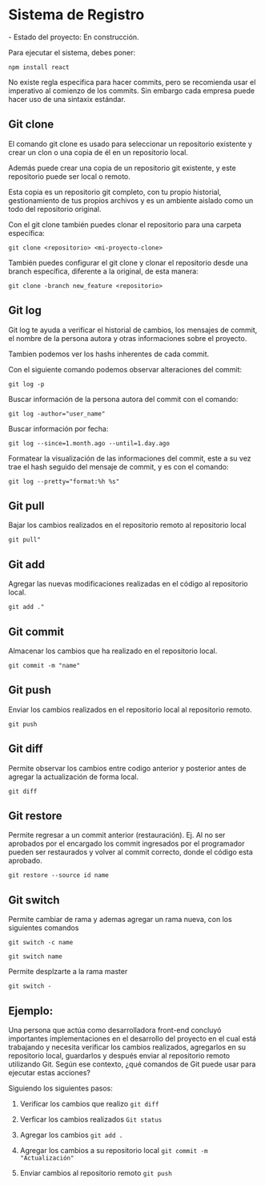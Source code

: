 <h1> Sistema de Registro </h1>
- Estado del proyecto: En construcción.

Para ejecutar el sistema, debes poner:

```npm install react```

No existe regla especifica para hacer commits, pero se recomienda usar el imperativo al comienzo de los commits.
Sin embargo cada empresa puede hacer uso de una sintaxix estándar.

## Git clone ##

El comando git clone es usado para seleccionar un repositorio existente y crear un clon o una copia de él en un repositorio local.

Además puede crear una copia de un repositorio git existente, y este repositorio puede ser local o remoto.
 
Esta copia es un repositorio git completo, con tu propio historial, gestionamiento de tus propios archivos y es un ambiente aislado como un todo del repositorio original. 

Con el git clone también puedes clonar el repositorio para una carpeta específica:

```git clone <repositorio> <mi-proyecto-clone>```

También puedes configurar el git clone y clonar el repositorio desde una branch específica, diferente a la original, de esta manera:

```git clone -branch new_feature <repositorio>```

## Git log ##

Git log te ayuda a verificar el historial de cambios, los mensajes de commit, el nombre de la persona autora y otras informaciones sobre el proyecto.

Tambien podemos ver los hashs inherentes de cada commit.

Con el siguiente comando podemos observar alteraciones del commit:

``` git log -p ``` 

Buscar información de la persona autora del commit con el comando:

``` git log -author="user_name" ``` 

Buscar información por fecha:

``` git log --since=1.month.ago --until=1.day.ago ``` 

Formatear la visualización de las informaciones del commit, este a su vez trae el hash seguido del mensaje de commit, y es con el comando:

``` git log --pretty="format:%h %s" ``` 

## Git pull ##

Bajar los cambios realizados en el repositorio remoto al repositorio local

``` git pull" ``` 

## Git add ##

Agregar las nuevas modificaciones realizadas en el código al repositorio local.

``` git add ." ``` 

## Git commit ##

Almacenar los cambios que ha realizado en el repositorio local.

``` git commit -m "name" ``` 

## Git push ##

Enviar los cambios realizados en el repositorio local al repositorio remoto.

``` git push ``` 

## Git diff ##

Permite observar los cambios entre codigo anterior y posterior antes de agregar la actualización de forma local.  

``` git diff ``` 

## Git restore ##

Permite regresar a un commit anterior (restauración).
Ej. Al no ser aprobados por el encargado los commit ingresados por el programador pueden ser restaurados y volver al commit correcto, donde el código esta aprobado.

```git restore --source id name```

## Git switch ##

Permite cambiar de rama y ademas agregar un rama nueva, con los siguientes comandos

```git switch -c name```

```git switch name ```

Permite desplzarte a la rama master

```git switch - ```

## Ejemplo: ##

Una persona que actúa como desarrolladora front-end concluyó importantes implementaciones en el desarrollo del proyecto en el cual está trabajando y necesita verificar los cambios realizados, agregarlos en su repositorio local, guardarlos y después enviar al repositorio remoto utilizando Git. Según ese contexto, ¿qué comandos de Git puede usar para ejecutar estas acciones?

Siguiendo los siguientes pasos:

1. Verificar los cambios que realizo
    ```git diff ```

2. Verficar los cambios realizados
    ```Git status```

3. Agregar los cambios
    ```git add . ```

4. Agregar los cambios a su repositorio local
    ```git commit -m "Actualización"```

5. Enviar cambios al repositorio remoto
    ```git push```


